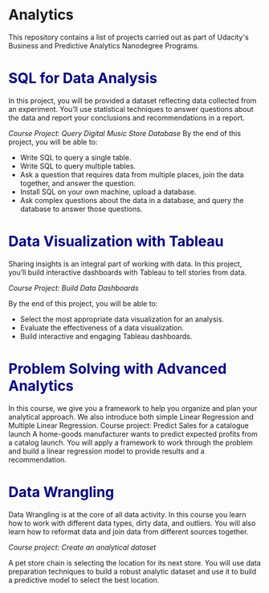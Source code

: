 # Analytics
This repository contains a list of projects carried out as part of Udacity's Business and Predictive Analytics Nanodegree Programs.
<h1 STYLE="color:DarkBlue;">
<b> SQL for Data Analysis </b>
</h1>
In this project, you will be provided a dataset reflecting data collected from an experiment. You’ll use statistical techniques to answer questions about the data and report your conclusions and recommendations in a report.

<i> Course Project: Query Digital Music Store Database </i>
By the end of this project, you will be able to:       
<ul>
<li>Write SQL to query a single table.</li>
<li>Write SQL to query multiple tables.</li>
<li>Ask a question that requires data from multiple places, join the data together, and answer the question.</li>    
<li>Install SQL on your own machine, upload a database.</li> 
<li>Ask complex questions about the data in a database, and query the database to answer those questions.</li> 
</ul>
<h1 STYLE="color:DarkBlue;">
  <b>Data Visualization with Tableau</b>
  </h1>
Sharing insights is an integral part of working with data. In this project, you’ll build interactive dashboards with Tableau to tell stories from data. 

<i> Course Project: Build Data Dashboards </i>

By the end of this project, you will be able to:
<ul>
  <li>Select the most appropriate data visualization for an analysis.</li>
 <li>Evaluate the effectiveness of a data visualization.</li>
 <li>Build interactive and engaging Tableau dashboards.</li>
</ul>
<h1 STYLE="color:DarkBlue;">
<b> Problem Solving with Advanced Analytics </b>
</h1>
In this course, we give you a framework to help you organize and plan your analytical approach. We also introduce both simple Linear Regression and Multiple Linear Regression.
Course project: Predict Sales for a catalogue launch  
A home-goods manufacturer wants to predict expected profits from a catalog launch. You will apply a framework to work through the problem and build a linear regression model to provide results and a recommendation.
<h1 STYLE="color:DarkBlue;">
<b> Data Wrangling </b>
</h1>
Data Wrangling is at the core of all data activity. In this course you learn how to work with different data types, dirty data, and outliers. You will also learn how to reformat data and join data from different sources together.

<i> Course project: Create an analytical dataset </i>

A pet store chain is selecting the location for its next store. You will use data preparation techniques to build a robust analytic dataset and use it to build a predictive model to select the best location.
